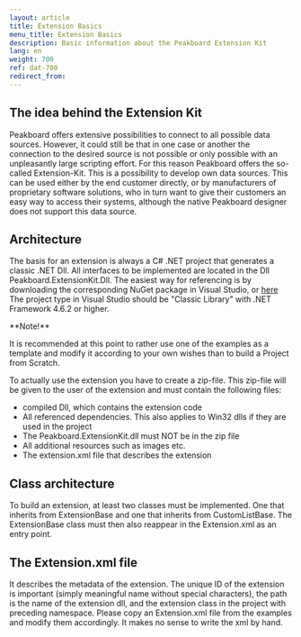```yaml
---
layout: article
title: Extension Basics
menu_title: Extension Basics
description: Basic information about the Peakboard Extension Kit
lang: en
weight: 700
ref: dat-700
redirect_from:
---
```


## The idea behind the Extension Kit

Peakboard offers extensive possibilities to connect to all possible data sources. However, it could still be that in one case or another the connection to the desired source is not possible or only possible with an unpleasantly large scripting effort. For this reason Peakboard offers the so-called Extension-Kit. This is a possibility to develop own data sources. This can be used either by the end customer directly, or by manufacturers of proprietary software solutions, who in turn want to give their customers an easy way to access their systems, although the native Peakboard designer does not support this data source.

## Architecture

The basis for an extension is always a C# .NET project that generates a classic .NET Dll. All interfaces to be implemented are located in the Dll Peakboard.ExtensionKit.Dll. The easiest way for referencing is by downloading the corresponding NuGet package in Visual Studio, or [here](https://www.nuget.org/packages/Peakboard.ExtensionKit/)
The project type in Visual Studio should be "Classic Library" with .NET Framework 4.6.2 or higher.

<div class="box-tip" markdown="1">
**Note!**

It is recommended at this point to rather use one of the examples as a template and modify it according to your own wishes than to build a Project from Scratch.
</div>

To actually use the extension you have to create a zip-file. This zip-file will be given to the user of the extension and must contain the following files:

- compiled Dll, which contains the extension code
- All referenced dependencies. This also applies to Win32 dlls if they are used in the project
- The Peakboard.ExtensionKit.dll must NOT be in the zip file
- All additional resources such as images etc.
- The extension.xml file that describes the extension

## Class architecture

To build an extension, at least two classes must be implemented. One that inherits from ExtensionBase and one that inherits from CustomListBase. The ExtensionBase class must then also reappear in the Extension.xml as an entry point.

## The Extension.xml file

It describes the metadata of the extension. The unique ID of the extension is important (simply meaningful name without special characters), the path is the name of the extension dll, and the extension class in the project with preceding namespace. Please copy an Extension.xml file from the examples and modify them accordingly. It makes no sense to write the xml by hand.
